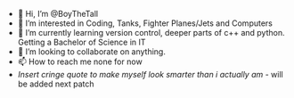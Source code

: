 - 👋 Hi, I’m @BoyTheTall
- 👀 I’m interested in Coding, Tanks, Fighter Planes/Jets and Computers
- 🌱 I’m currently learning version control, deeper parts of c++ and python. Getting a Bachelor of Science in IT
- 💞️ I’m looking to collaborate on anything.
- 📫 How to reach me none for now
- *Insert cringe quote to make myself look smarter than i actually am* - will be added next patch
<!---
BoyTheTall/BoyTheTall is a ✨ special ✨ repository because its `README.md` (this file) appears on your GitHub profile.
You can click the Preview link to take a look at your changes.
--->
